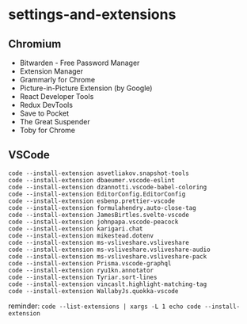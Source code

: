 # settings-and-extensions

## Chromium
- Bitwarden - Free Password Manager
- Extension Manager
- Grammarly for Chrome
- Picture-in-Picture Extension (by Google)
- React Developer Tools
- Redux DevTools
- Save to Pocket
- The Great Suspender
- Toby for Chrome

## VSCode
```
code --install-extension asvetliakov.snapshot-tools
code --install-extension dbaeumer.vscode-eslint
code --install-extension dzannotti.vscode-babel-coloring
code --install-extension EditorConfig.EditorConfig
code --install-extension esbenp.prettier-vscode
code --install-extension formulahendry.auto-close-tag
code --install-extension JamesBirtles.svelte-vscode
code --install-extension johnpapa.vscode-peacock
code --install-extension karigari.chat
code --install-extension mikestead.dotenv
code --install-extension ms-vsliveshare.vsliveshare
code --install-extension ms-vsliveshare.vsliveshare-audio
code --install-extension ms-vsliveshare.vsliveshare-pack
code --install-extension Prisma.vscode-graphql
code --install-extension ryu1kn.annotator
code --install-extension Tyriar.sort-lines
code --install-extension vincaslt.highlight-matching-tag
code --install-extension WallabyJs.quokka-vscode
```
reminder: `code --list-extensions | xargs -L 1 echo code --install-extension`
